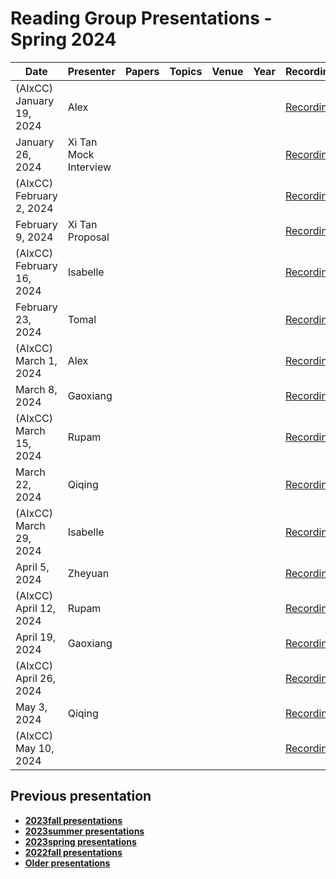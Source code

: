 # Reading Group Presentations - Spring 2024
| Date         | Presenter | Papers                                                                                                                       | Topics                          | Venue              | Year            | Recording     | Slides     |
|--------------|-----------|------------------------------------------------------------------------------------------------------------------------------|---------------------------------|--------------------|-----------------|-----------|--------|
|(AIxCC) January 19, 2024| Alex |  |  |  || [Recording](https://buffalo.zoom.us/rec/share/TzYzIQuHvPze93MmAk4cSO0ardKE1K5vB23NTBRWO5U6AVG3RtqfK1VfVsTlHaGJ.Znplg4UyATUos23P) | [Slides](https://drive.google.com/file/d/1N_oF-2bUlBT5I8a7gL2cX6UpLIGN_r61/view?usp=drive_link) |
|January 26, 2024| Xi Tan Mock Interview |  |  |  || [Recording](link) | [Slides](link) |
|(AIxCC) February 2, 2024|  |  |  |  || [Recording](link) | [Slides](link) |
|February 9, 2024| Xi Tan Proposal |  |  |  || [Recording](link) | [Slides](link) |
|(AIxCC) February 16, 2024| Isabelle |  |  |  || [Recording](link) | [Slides](link) |
|February 23, 2024| Tomal |  |  |  || [Recording](link) | [Slides](link) |
|(AIxCC) March 1, 2024| Alex |  |  |  || [Recording](link) | [Slides](link) |
|March 8, 2024| Gaoxiang |  |  |  || [Recording](link) | [Slides](link) |
|(AIxCC) March 15, 2024| Rupam |  |  |  || [Recording](link) | [Slides](link) |
|March 22, 2024| Qiqing |  |  |  || [Recording](link) | [Slides](link) |
|(AIxCC) March 29, 2024| Isabelle |  |  |  || [Recording](link) | [Slides](link) |
|April 5, 2024| Zheyuan |  |  |  || [Recording](link) | [Slides](link) |
|(AIxCC) April 12, 2024| Rupam |  |  |  || [Recording](link) | [Slides](link) |
|April 19, 2024| Gaoxiang |  |  |  || [Recording](link) | [Slides](link) |
|(AIxCC) April 26, 2024|  |  |  |  || [Recording](link) | [Slides](link) |
|May 3, 2024| Qiqing |  |  |  || [Recording](link) | [Slides](link) |
|(AIxCC) May 10, 2024|  |  |  |  || [Recording](link) | [Slides](link) |


## Previous presentation
- **[2023fall presentations](history/2023fall.md)**
- **[2023summer presentations](history/2023summer.md)**
- **[2023spring presentations](history/2023spring.md)**
- **[2022fall presentations](history/2022fall.md)**
- **[Older presentations](history/History.md)**
